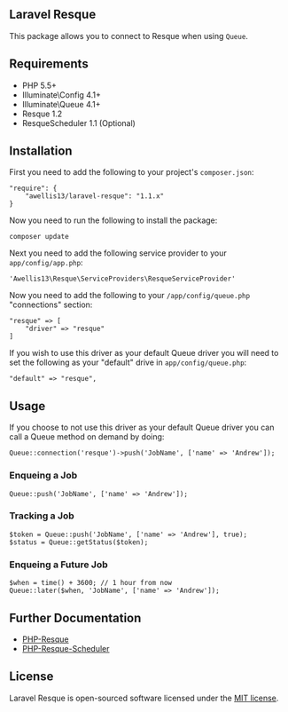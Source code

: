 ## Laravel Resque

This package allows you to connect to Resque when using `Queue`. 

## Requirements

- PHP 5.5+
- Illuminate\Config 4.1+
- Illuminate\Queue 4.1+
- Resque 1.2
- ResqueScheduler 1.1 (Optional)

## Installation

First you need to add the following to your project's `composer.json`:

    "require": {
    	"awellis13/laravel-resque": "1.1.x"
    }

Now you need to run the following to install the package:

	composer update

Next you need to add the following service provider to your `app/config/app.php`:

    'Awellis13\Resque\ServiceProviders\ResqueServiceProvider'

Now you need to add the following to your `/app/config/queue.php` "connections" section:

    "resque" => [
    	"driver" => "resque"
    ]

If you wish to use this driver as your default Queue driver you will need to set the following as your "default" drive in `app/config/queue.php`:

    "default" => "resque",


## Usage

If you choose to not use this driver as your default Queue driver you can call a Queue method on demand by doing:

    Queue::connection('resque')->push('JobName', ['name' => 'Andrew']);

### Enqueing a Job

	Queue::push('JobName', ['name' => 'Andrew']);

### Tracking a Job

	$token = Queue::push('JobName', ['name' => 'Andrew'], true);
	$status = Queue::getStatus($token);

### Enqueing a Future Job

	$when = time() + 3600; // 1 hour from now
	Queue::later($when, 'JobName', ['name' => 'Andrew']);

## Further Documentation

- [PHP-Resque](https://github.com/chrisboulton/php-resque)
- [PHP-Resque-Scheduler](https://github.com/chrisboulton/php-resque-scheduler)

## License

Laravel Resque is open-sourced software licensed under the [MIT license](http://opensource.org/licenses/MIT).
